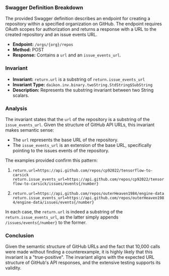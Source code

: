 ### Swagger Definition Breakdown

The provided Swagger definition describes an endpoint for creating a repository within a specified organization on GitHub. The endpoint requires OAuth scopes for authorization and returns a response with a URL to the created repository and an issue events URL.

- **Endpoint:** `/orgs/{org}/repos`
- **Method:** POST
- **Response:** Contains a `url` and an `issue_events_url`.

### Invariant

- **Invariant:** `return.url` is a substring of `return.issue_events_url`
- **Invariant Type:** `daikon.inv.binary.twoString.StdString$SubString`
- **Description:** Represents the substring invariant between two String scalars.

### Analysis

The invariant states that the `url` of the repository is a substring of the `issue_events_url`. Given the structure of GitHub API URLs, this invariant makes semantic sense:

- The `url` represents the base URL of the repository.
- The `issue_events_url` is an extension of the base URL, specifically pointing to the issues events of the repository.

The examples provided confirm this pattern:

1. `return.url=https://api.github.com/repos/cp92022/tensorflow-to-carsick`
   `return.issue_events_url=https://api.github.com/repos/cp92022/tensorflow-to-carsick/issues/events{/number}`

2. `return.url=https://api.github.com/repos/outerHeaven1984/engine-data`
   `return.issue_events_url=https://api.github.com/repos/outerHeaven1984/engine-data/issues/events{/number}`

In each case, the `return.url` is indeed a substring of the `return.issue_events_url`, as the latter simply appends `/issues/events{/number}` to the former.

### Conclusion

Given the semantic structure of GitHub URLs and the fact that 10,000 calls were made without finding a counterexample, it is highly likely that this invariant is a "true-positive". The invariant aligns with the expected URL structure of GitHub's API responses, and the extensive testing supports its validity.
